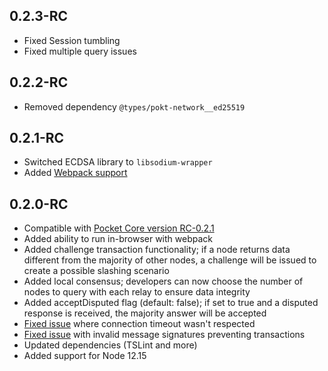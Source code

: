 ## 0.2.3-RC
- Fixed Session tumbling
- Fixed multiple query issues

## 0.2.2-RC
- Removed dependency `@types/pokt-network__ed25519`

## 0.2.1-RC
- Switched ECDSA library to `libsodium-wrapper`
- Added [Webpack support](https://webpack.js.org)

## 0.2.0-RC
- Compatible with [Pocket Core version RC-0.2.1](https://github.com/pokt-network/pocket-core/releases/tag/RC-0.2.1)
- Added ability to run in-browser with webpack
- Added challenge transaction functionality; if a node returns data different from the majority of other nodes, a challenge will be issued to create a possible slashing scenario
- Added local consensus; developers can now choose the number of nodes to query with each relay to ensure data integrity
- Added acceptDisputed flag (default: false); if set to true and a disputed response is received, the majority answer will be accepted
- [Fixed issue](https://github.com/pokt-network/pocket-js/issues/233) where connection timeout wasn't respected
- [Fixed issue](https://github.com/pokt-network/pocket-js/issues/232) with invalid message signatures preventing transactions
- Updated dependencies (TSLint and more)
- Added support for Node 12.15 
